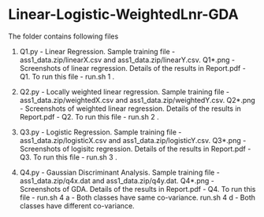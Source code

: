 # Linear-Logistic-WeightedLnr-GDA

The folder contains following files
1) Q1.py - Linear Regression.
Sample training file - ass1_data.zip/linearX.csv and ass1_data.zip/linearY.csv.
Q1*.png - Screenshots of linear regression.
Details of the results in Report.pdf - Q1.
To run this file - run.sh 1 <fileX-name> <fileY-name> <learning rate> <timeGap>.

2) Q2.py - Locally weighted linear regression.
Sample training file - ass1_data.zip/weightedX.csv and ass1_data.zip/weightedY.csv.
Q2*.png - Screenshots of weighted linear regression.
Details of the results in Report.pdf - Q2.
To run this file - run.sh 2 <fileX-name> <fileY-name> <tau>.
  
3) Q3.py - Logistic Regression.
Sample training file - ass1_data.zip/logisticX.csv and ass1_data.zip/logisticY.csv.
Q3*.png - Screenshots of logisitc regression.
Details of the results in Report.pdf - Q3.
To run this file - run.sh 3 <fileX-name> <fileY-name>.

4) Q4.py - Gaussian Discriminant Analysis.
Sample training file - ass1_data.zip/q4x.dat and ass1_data.zip/q4y.dat.
Q4*.png - Screenshots of GDA.
Details of the results in Report.pdf - Q4.
To run this file - run.sh 4 <fileX-name> <fileY-name> a - Both classes have same co-variance.
                    run.sh 4 <fileX-name> <fileY-name> d - Both classes have different co-variance.
